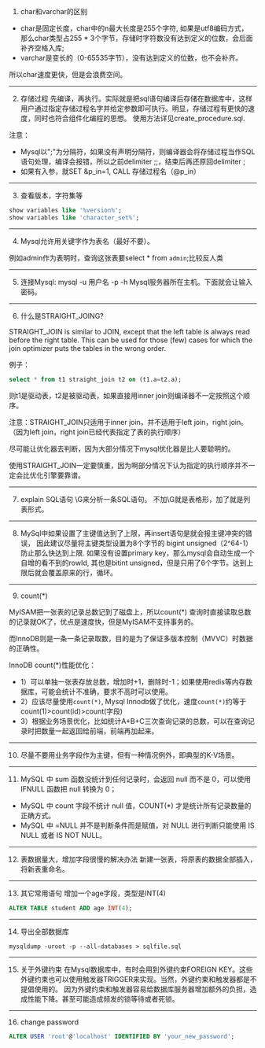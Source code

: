 ﻿1. char和varchar的区别
- char是固定长度，char中的n最大长度是255个字符, 如果是utf8编码方式， 那么char类型占255 * 3个字节，存储时字符数没有达到定义的位数，会后面补齐空格入库; 
- varchar是变长的（0-65535字节），没有达到定义的位数，也不会补齐。 

所以char速度更快，但是会浪费空间。

---

2. 存储过程
先编译，再执行。实际就是把sql语句编译后存储在数据库中，这样用户通过指定存储过程名字并给定参数即可执行。明显，存储过程有更快的速度，同时也符合组件化编程的思想。
使用方法详见create_procedure.sql. 

注意：
- Mysql以";"为分隔符，如果没有声明分隔符，则编译器会将存储过程当作SQL语句处理，编译会报错，所以之前delimiter ;;，结束后再还原回delimiter ; 
- 如果有入参，就SET &p_in=1, CALL 存储过程名（@p_in）

---

3. 查看版本，字符集等
```sql
show variables like '%version%';
show variables like 'character_set%';
```

---

4. Mysql允许用关键字作为表名（最好不要）。

例如admin作为表明时，查询这张表要select * from `admin`;比较反人类

---

5. 连接Mysql: mysql -u 用户名 -p -h Mysql服务器所在主机。下面就会让输入密码。

---

6. 什么是STRAIGHT_JOING?

STRAIGHT_JOIN is similar to JOIN, except that the left table is always read before the right table. 
This can be used for those (few) cases for which the join optimizer puts the tables in the wrong order.

例子：
```sql
select * from t1 straight_join t2 on (t1.a=t2.a);
```
则t1是驱动表，t2是被驱动表，如果直接用inner join则编译器不一定按照这个顺序。

注意：STRAIGHT_JOIN只适用于inner join，并不适用于left join，right join。（因为left join，right join已经代表指定了表的执行顺序）

尽可能让优化器去判断，因为大部分情况下mysql优化器是比人要聪明的。

使用STRAIGHT_JOIN一定要慎重，因为啊部分情况下认为指定的执行顺序并不一定会比优化引擎要靠谱。

---

7. explain SQL语句 \G来分析一条SQL语句。 不加\G就是表格形，加了就是列表形式。

---

8. MySql中如果设置了主键值达到了上限，再insert语句是就会报主键冲突的错误，
因此建议尽量将主键类型设置为8个字节的 bigint unsigned（2^64-1）防止那么快达到上限.
如果没有设置primary key，那么mysql会自动生成一个自增的看不到的rowId, 其也是bitint unsigned，但是只用了6个字节。达到上限后就会覆盖原来的行，循环。

---

9. count(*)

MyISAM把一张表的记录总数记到了磁盘上，所以count(*) 查询时直接读取总数的记录就OK了，优点是速度快，但是MyISAM不支持事务的。 

而InnoDB则是一条一条记录取数，目的是为了保证多版本控制（MVVC）时数据的正确性。

InnoDB count(*)性能优化：
- 1）可以单独一张表存放总数，增加时+1，删除时-1；如果使用redis等内存数据库，可能会统计不准确，要求不高时可以使用。
- 2）应该尽量使用`count(*)`, Mysql Innodb做了优化，速度`count(*)`约等于count(1)>count(id)>count(字段)
- 3）根据业务场景优化，比如统计A+B+C三次查询记录的总数，可以在查询记录时把数量一起返回给前端，前端再加起来。
   
---

10.   尽量不要用业务字段作为主键，但有一种情况例外，即典型的K-V场景。

---

11.  MySQL 中 sum 函数没统计到任何记录时，会返回 null 而不是 0，可以使用 IFNULL 函数把 null 转换为 0；
- MySQL 中 count 字段不统计 null 值，COUNT(*) 才是统计所有记录数量的正确方式。
- MySQL 中 =NULL 并不是判断条件而是赋值，对 NULL 进行判断只能使用 IS NULL 或者 IS NOT NULL。

---

12.  表数据量大，增加字段很慢的解决办法
新建一张表，将原表的数据全部插入，将新表重命名。

---

13.  其它常用语句
增加一个age字段，类型是INT(4)
```sql
ALTER TABLE student ADD age INT(4); 
```

---

14.  导出全部数据库
```shell
mysqldump -uroot -p --all-databases > sqlfile.sql
```

---

15.   关于外键约束
在Mysql数据库中，有时会用到外键约束FOREIGN KEY。这些外键约束也可以使用触发器TRIGGER来实现。当然，外键约束和触发器都是不提倡使用的。
因为外键约束和触发器容易给数据库服务器增加额外的负担，造成性能下降。甚至可能造成频发的锁等待或者死锁。

---

16. change password
```sql
ALTER USER 'root'@'localhost' IDENTIFIED BY 'your_new_password';
```